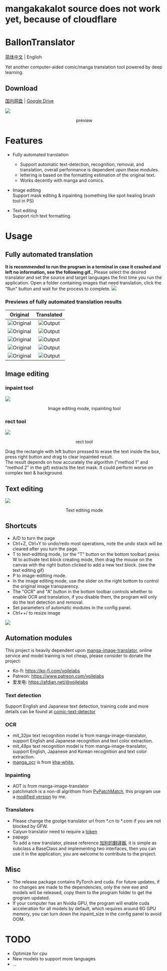 # mangakakalot source does not work yet, because of cloudflare
# BallonTranslator
[简体中文](README.md) | English  

Yet another computer-aided comic/manga translation tool powered by deep learning.
## Download
[国内网盘](https://cowtransfer.com/s/b336741eec834b)  | [Google Drive](https://drive.google.com/drive/folders/1uElIYRLNakJj-YS0Kd3r3HE-wzeEvrWd?usp=sharing)

<img src="doc/src/ui0.jpg" div align=center>

<p align=center>
preview
</p>

# Features
* Fully automated translation  
  - Support automatic text-detection, recognition, removal, and translation, overall performance is dependent upon these modules.
  - lettering is based on the formatting estimation of the original text.
  - Works decently with manga and comics.
  
* Image editing  
  Support mask editing & inpainting (something like spot healing brush tool in PS) 
  
* Text editing  
  Support rich text formatting.


# Usage

## Fully automated translation
**It is recommended to run the program in a terminal in case it crashed and left no information, see the following gif.**, Please select the desired translator and set the source and target languages the first time you run the application. Open a folder containing images that need translation, click the "Run" button and wait for the process to complete.
<img src="doc/src/run.gif">  


### Previews of fully automated translation results
|                                          Original                                           |         Translated          |
| :-----------------------------------------------------------------------------------------: | :-------------------------: |
|        ![Original](ballontranslator/data//testpacks/manga/original2.jpg 'https://twitter.com/mmd_96yuki/status/1320122899005460481')         | ![Output](doc/src/result2.png) |
| ![Original](ballontranslator/data//testpacks/manga/original4.jpg 'https://amagi.fanbox.cc/posts/1904941') | ![Output](doc/src/result4.png) |
| ![Original](ballontranslator/data//testpacks/manga/AisazuNihaIrarenai-003.jpg) | ![Output](doc/src/AisazuNihaIrarenai-003.png) |
|           ![Original](ballontranslator/data//testpacks/comics/006049.jpg)           | ![Output](doc/src/006049.png) | 
|           ![Original](ballontranslator/data//testpacks/comics/006058.jpg)           | ![Output](doc/src/006058.png) | 



## Image editing

### inpaint tool
<img src="doc/src/imgedit_inpaint.gif">
<p align = "center">
Image editing mode, inpainting tool
</p>

### rect tool
<img src="doc/src/rect_tool.gif">
<p align = "center">
rect tool
</p>

Drag the rectangle with left button pressed to erase the text inside the box, press right button and drag to clear inpainted result.  
The result depends on how accurately the algorithm ("method 1" and "method 2" in the gif) extracts the text mask. It could perform worse on complex text & background.  

## Text editing
<img src="doc/src/textedit.gif">
<p align = "center">
Text editing mode
</p>

## Shortcuts
* A/D to turn the page
* Ctrl+Z, Ctrl+Y to undo/redo most operations, note the undo stack will be cleared after you turn the page.
* T to text-editting mode, (or the "T" button on the bottom toolbar) press W to activate text block creating mode, then drag the mouse on the canvas with the right button clicked to add a new text block. (see the text editing gif)
* P to image-editting mode.  
* In the image editing mode, use the slider on the right bottom to control the original image transparency.
* The "OCR" and "A" button in the bottom toolbar controls whether to enable OCR and translation, if you disable them, the program will only do the text detection and removal.  
* Set parameters of automatic modules in the config panel.  
* Ctrl++/ to resize image
  
<img src="doc/src/configpanel.png">  

## Automation modules
This project is heavily dependent upon [manga-image-translator](https://github.com/zyddnys/manga-image-translator), online service and model training is not cheap, please consider to donate the project:  
- Ko-fi: <https://ko-fi.com/voilelabs>
- Patreon: <https://www.patreon.com/voilelabs>
- 爱发电: <https://afdian.net/@voilelabs>
  
### Text detection
Support English and Japanese text detection, training code and more details can be found at [comic-text-detector](https://github.com/dmMaze/comic-text-detector)

### OCR
 * mit_32px text recognition model is from manga-image-translator, support English and Japanese recognition and text color extraction.
 * mit_48px text recognition model is from manga-image-translator, support English, Japanese and Korean recognition and text color extraction.
 * [manga_ocr](https://github.com/kha-white/manga-ocr) is from [kha-white](https://github.com/kha-white), 

### Inpainting
  * AOT is from manga-image-translator
  * patchmatch is a non-dl algrithom from [PyPatchMatch](https://github.com/vacancy/PyPatchMatch), this program use a [modified version](https://github.com/dmMaze/PyPatchMatchInpaint) by me.
  

### Translators

 * Please change the goolge translator url from *.cn to *.com if you are not blocked by GFW.  
 * Caiyun translator need to require a [token](https://dashboard.caiyunapp.com/)
 * papago  
 To add a new translator, please reference [加别的翻译器](doc/加别的翻译器.md), it is simple as subclass a BaseClass and implementing two interfaces, then you can use it in the application, you are welcome to contribute to the project.  

## Misc
* The release package contains PyTorch and cuda. For future updates, if no changes are made to the dependencies, only the new exe and models will be released, copy them to the program folder to get the grogram updated. 
* If your computer has an Nvidia GPU, the program will enable cuda acceleration for all models by default, which requires around 6G GPU memory, you can turn down the inpaint_size in the config panel to avoid OOM. 

# TODO
- Optimize for cpu
- New models to support more languages
- ...
